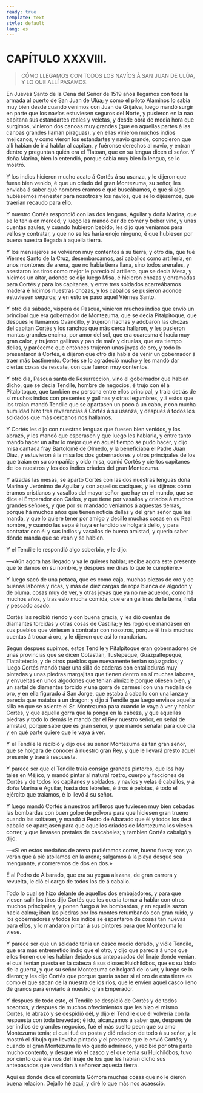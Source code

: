 ```yaml
---
ready: true
template: text
style: default
lang: es
---
```


# CAPÍTULO XXXVIII.

> CÓMO LLEGAMOS CON TODOS LOS NAVÍOS Á SAN JUAN DE ULÚA, Y LO QUE ALLÍ
> PASAMOS.


En Juéves Santo de la Cena del Señor de 1519 años llegamos con toda
la armada al puerto de San Juan de Ulúa; y como el piloto Alaminos
lo sabia muy bien desde cuando venimos con Juan de Grijalva, luego
mandó surgir en parte que los navíos estuviesen seguros del Norte, y
pusieron en la nao capitana sus estandartes reales y veletas, y desde
obra de media hora que surgimos, vinieron dos canoas muy grandes (que
en aquellas partes á las canoas grandes llaman piraguas), y en ellas
vinieron muchos indios mejicanos, y como vieron los estandartes y
navío grande, conocieron que allí habian de ir á hablar al capitan,
y fuéronse derechos al navío, y entran dentro y preguntan quién era
el Tlatoan, que en su lengua dicen el señor. Y doña Marina, bien lo
entendió, porque sabia muy bien la lengua, se lo mostró.

Y los indios hicieron mucho acato á Cortés á su usanza, y le dijeron
que fuese bien venido, é que un criado del gran Montezuma, su señor,
les enviaba á saber qué hombres éramos é qué buscábamos, é que si algo
hubiésemos menester para nosotros y los navíos, que se lo dijésemos,
que traerian recaudo para ello.

Y nuestro Cortés respondió con las dos lenguas, Aguilar y doña Marina,
que se lo tenia en merced; y luego les mandó dar de comer y beber vino,
y unas cuentas azules, y cuando hubieron bebido, les dijo que veniamos
para vellos y contratar, y que no se les haria enojo ninguno, é que
hubiesen por buena nuestra llegada á aquella tierra.

Y los mensajeros se volvieron muy contentos á su tierra; y otro dia,
que fué Viérnes Santo de la Cruz, desembarcamos, así caballos como
artillería, en unos montones de arena, que no habia tierra llana,
sino todos arenales, y asestaron los tiros como mejor le pareció al
artillero, que se decia Mesa, y hicimos un altar, adonde se dijo luego
Misa, é hicieron chozas y enramadas para Cortés y para los capitanes,
y entre tres soldados acarreábamos madera é hicimos nuestras chozas, y
los caballos se pusieron adonde estuviesen seguros; y en esto se pasó
aquel Viérnes Santo.

Y otro dia sábado, víspera de Pascua, vinieron muchos indios que
envió un principal que era gobernador de Montezuma, que se decia
Pitalpitoque, que despues le llamamos Ovandillo, y trujeron hachas y
adobaron las chozas del capitan Cortés y los ranchos que más cerca
hallaron, y les pusieron mantas grandes encima, por amor del sol, que
era cuaresma é hacia muy gran calor, y trujeron gallinas y pan de maíz
y ciruelas, que era tiempo dellas, y paréceme que entónces trujeron
unas joyas de oro, y todo lo presentaron á Cortés, é dijeron que otro
dia habia de venir un gobernador á traer más bastimento. Cortés se
lo agradeció mucho y les mandó dar ciertas cosas de rescate, con que
fueron muy contentos.

Y otro dia, Pascua santa de Resurreccion, vino el gobernador que habian
dicho, que se decia Tendile, hombre de negocios, é trujo con él á
Pitalpitoque, que tambien era persona entre ellos principal, y traia
detrás de sí muchos indios con presentes y gallinas y otras legumbres,
y á estos que los traian mandó Tendile que se apartasen un poco á un
cabo, y con mucha humildad hizo tres reverencias á Cortés á su usanza,
y despues á todos los soldados que más cercanos nos hallamos.

Y Cortés les dijo con nuestras lenguas que fuesen bien venidos, y los
abrazó, y les mandó que esperasen y que luego les hablaria, y entre
tanto mandó hacer un altar lo mejor que en aquel tiempo se pudo hacer,
y dijo misa cantada fray Bartolomé de Olmedo, y la beneficiaba el
Padre Juan Diaz, y estuvieron á la misa los dos gobernadores y otros
principales de los que traian en su compañía; y oido misa, comió Cortés
y ciertos capitanes de los nuestros y los dos indios criados del gran
Montezuma.

Y alzadas las mesas, se apartó Cortés con las dos nuestras lenguas doña
Marina y Jerónimo de Aguilar y con aquellos caciques, y les dijimos
cómo éramos cristianos y vasallos del mayor señor que hay en el mundo,
que se dice el Emperador don Cárlos, y que tiene por vasallos y criados
á muchos grandes señores, y que por su mandado veniamos á aquestas
tierras, porque há muchos años que tienen noticia dellas y del gran
señor que les manda, y que lo quiere tener por amigo y decille muchas
cosas en su Real nombre, y cuando las sepa é haya entendido se holgará
dello, y para contratar con él y sus indios y vasallos de buena
amistad, y queria saber dónde manda que se vean y se hablen.

Y el Tendile le respondió algo soberbio, y le dijo:

—«Aún agora has llegado y ya le quieres hablar; recibe agora este
presente que te damos en su nombre, y despues me dirás lo que te
cumpliere.»

Y luego sacó de una petaca, que es como caja, muchas piezas de oro y de
buenas labores y ricas, y más de diez cargas de ropa blanca de algodon
y de pluma, cosas muy de ver, y otras joyas que ya no me acuerdo, como
há muchos años, y tras esto mucha comida, que eran gallinas de la
tierra, fruta y pescado asado.

Cortés las recibió riendo y con buena gracia, y les dió cuentas de
diamantes torcidas y otras cosas de Castilla; y les rogó que mandasen
en sus pueblos que viniesen á contratar con nosotros, porque él traia
muchas cuentas á trocar á oro, y le dijeron que así lo mandarian.

Segun despues supimos, estos Tendile y Pitalpitoque eran gobernadores
de unas provincias que se dicen Cotastlan, Tustepeque, Guazpaltepeque,
Tlatalteteclo, y de otros pueblos que nuevamente tenian sojuzgados;
y luego Cortés mandó traer una silla de caderas con entalladuras muy
pintadas y unas piedras margajitas que tienen dentro en sí muchas
labores, y envueltas en unos algodones que tenian almizcle porque
oliesen bien, y un sartal de diamantes torcido y una gorra de carmesí
con una medalla de oro, y en ella figurado á San Jorge, que estaba
á caballo con una lanza y parecia que mataba á un dragon: y dijo
á Tendile que luego enviase aquella silla en que se asiente el Sr.
Montezuma para cuando le vaya á ver y hablar Cortés, y que aquella
gorra que la ponga en la cabeza, y que aquellas piedras y todo lo demás
le mandó dar el Rey nuestro señor, en señal de amistad, porque sabe que
es gran señor, y que mande señalar para qué dia y en qué parte quiere
que le vaya á ver.

Y el Tendile le recibió y dijo que su señor Montezuma es tan gran
señor, que se holgara de conocer á nuestro gran Rey, y que le llevará
presto aquel presente y traerá respuesta.

Y parece ser que el Tendile traia consigo grandes pintores, que los hay
tales en Méjico, y mandó pintar al natural rostro, cuerpo y facciones
de Cortés y de todos los capitanes y soldados, y navíos y velas é
caballos, y á doña Marina é Aguilar, hasta dos lebreles, é tiros é
pelotas, é todo el ejército que traiamos, é lo llevó á su señor.

Y luego mandó Cortés á nuestros artilleros que tuviesen muy bien
cebadas las bombardas con buen golpe de pólvora para que hiciesen gran
trueno cuando las soltasen, y mandó á Pedro de Albarado que él y todos
los de á caballo se aparejasen para que aquellos criados de Montezuma
los viesen correr, y que llevasen pretales de cascabeles; y tambien
Cortés cabalgó y dijo:

—«Si en estos medaños de arena pudiéramos correr, bueno fuera; mas ya
verán que á pié atollamos en la arena; salgamos á la playa desque sea
menguante, y correremos de dos en dos.»

É al Pedro de Albarado, que era su yegua alazana, de gran carrera y
revuelta, le dió el cargo de todos los de á caballo.

Todo lo cual se hizo delante de aquellos dos embajadores, y para que
viesen salir los tiros dijo Cortés que les queria tornar á hablar con
otros muchos principales, y ponen fuego á las bombardas, y en aquella
sazon hacia calma; iban las piedras por los montes retumbando con gran
ruido, y los gobernadores y todos los indios se espantaron de cosas
tan nuevas para ellos, y lo mandaron pintar á sus pintores para que
Montezuma lo viese.

Y parece ser que un soldado tenia un casco medio dorado, y vióle
Tendile, que era más entremetido indio que el otro, y dijo que parecia
á unos que ellos tienen que les habian dejado sus antepasados del
linaje donde venian, el cual tenian puesta en la cabeza á sus dioses
Huichilóbos, que es su ídolo de la guerra, y que su señor Montezuma
se holgará de lo ver, y luego se lo dieron; y les dijo Cortés que
porque queria saber si el oro de esta tierra es como el que sacan de
la nuestra de los rios, que le envien aquel casco lleno de granos para
enviarlo á nuestro gran Emperador.

Y despues de todo esto, el Tendile se despidió de Cortés y de todos
nosotros, y despues de muchos ofrecimientos que les hizo el mismo
Cortés, le abrazó y se despidió dél, y dijo el Tendile que él volveria
con la respuesta con toda brevedad; é ido, alcanzamos á saber que,
despues de ser indios de grandes negocios, fué el más suelto peon que
su amo Montezuma tenia; el cual fué en posta y dió relacion de todo á
su señor, y le mostró el dibujo que llevaba pintado y el presente que
le envió Cortés; y cuando el gran Montezuma le vió quedó admirado, y
recibió por otra parte mucho contento, y desque vió el casco y el que
tenia su Huichilóbos, tuvo por cierto que éramos del linaje de los que
les habian dicho sus antepasados que vendrian á señorear aquesta tierra.

Aquí es donde dice el coronista Gómora muchas cosas que no le dieron
buena relacion. Dejallo hé aquí, y diré lo que más nos acaesció.

